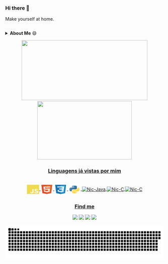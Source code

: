 ### Hi there 👋


Make yourself at home.
<p style="display:flex;">
<details>
    <summary><strong>About Me</strong> 😄 </summary>
    <br>
    <ul>
        <li>
            🔭 Atualmente sou bolsista no Laboratório de Robôtica da Universidade de São Paulo
        </li>
        <li>
            🌱 Graduando em Engenharia Mecatrônica pela Escola de Engenharia de São Carlos - USP
        </li>
        <li>
            ⚡ Querendo me desenvolver mais na área da programação (full stack e data science)
        </li>
        <li>
            Ele/Dele
        </li>
    </ul>
</details>
</p>


<div align="center" style="display: flex">
  <a href="https://github.com/NicolasFCruvinel">
  <img width="400px" height="190px" src="https://github-readme-stats.vercel.app/api?username=NicolasFCruvinel&show_icons=true&include_all_commits=true&count_private=true&theme=gruvbox"/>
  <img width="300px" height="185px"src="https://github-readme-stats.vercel.app/api/top-langs/?username=NicolasFCruvinel&layout=compact&langs_count=7&theme=gruvbox"/>
</div>
  
<div align="center">
  <h3>Linguagens já vistas por mim</h3>
</div>
    
<div align="center" style="display: inline_block"><br>
  <img align="center" alt="Nic-Js" height="30" width="40" src="https://raw.githubusercontent.com/devicons/devicon/master/icons/javascript/javascript-plain.svg">
  <img align="center" alt="Nic-HTML" height="30" width="40" src="https://raw.githubusercontent.com/devicons/devicon/master/icons/html5/html5-original.svg">
  <img align="center" alt="Nic-CSS" height="30" width="40" src="https://raw.githubusercontent.com/devicons/devicon/master/icons/css3/css3-original.svg">
  <img align="center" alt="Nic-Python" height="30" width="40" src="https://raw.githubusercontent.com/devicons/devicon/master/icons/python/python-original.svg">
  <img align="center" alt="Nic-Java" height="30" width="40" src="https://cdn.jsdelivr.net/gh/devicons/devicon/icons/java/java-original.svg" />
  <img align="center" alt="Nic-C" height="30" width="40" src="https://cdn.jsdelivr.net/gh/devicons/devicon/icons/c/c-original.svg" />
  <img align="center" alt="Nic-C" height="30" width="40" src="https://cdn.jsdelivr.net/gh/devicons/devicon/icons/cplusplus/cplusplus-original.svg" />
</div>
  
##
  
<div align="center">
  <h3>Find me</h3>
</div>
<div align="center"> 
  <a href="https://instagram.com/nicolas_cruvinel" target="_blank"><img src="https://img.shields.io/badge/-Instagram-%23E4405F?style=for-the-badge&logo=instagram&logoColor=white" target="_blank"></a>
  <a href="https://linkedin.com/in/nicolas-cruvinel-703a03217" target="_blank"><img src="https://img.shields.io/badge/-LinkedIn-%230077B5?style=for-the-badge&logo=linkedin&logoColor=white" target="_blank"></a>
  <a href="https://t.me/Cruvinel_Nicolas" target="_blank"><img src="https://img.shields.io/badge/Telegram-2CA5E0?style=for-the-badge&logo=telegram&logoColor=white" target="_blank"></a>
  <a href="mailto:nicolasfcmsouza@usp.br" target="_blank"><img src="https://img.shields.io/badge/Gmail-D14836?style=for-the-badge&logo=gmail&logoColor=white" target="_blank"></a>
  
 
  ![Snake animation](https://github.com/NicolasFCruvinel/NicolasFCruvinel/blob/output/github-contribution-grid-snake.svg)
 
</div>
